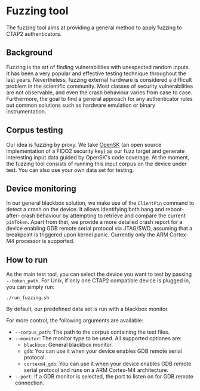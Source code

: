 # Fuzzing tool

The fuzzing tool aims at providing a general method to apply fuzzing to CTAP2
authenticators.

## Background

Fuzzing is the art of finding vulnerabilities with unexpected random inputs. 
It has been a very popular and effective testing technique throughout the
last years. Nevertheless, fuzzing external hardware is considered a difficult 
problem in the scientific community. Most classes of security vulnerabilities
are not observable, and even the crash behaviour varies from case to case. 
Furthermore, the goal to find a general approach for any authenticator rules 
out common solutions such as hardware emulation or binary instrumentation.

## Corpus testing

Our idea is fuzzing by proxy. We take [OpenSK](https://github.com/google/OpenSK)
(an open source implementation of a FIDO2 security key) as our fuzz target and 
generate interesting input data guided by OpenSK's code coverage. At the moment,
the fuzzing tool consists of running this input corpus on the device under test. 
You can also use your own data set for testing.

## Device monitoring

In our general blackbox solution, we make use of the `ClientPin` command to
detect a crash on the device. It allows identifying both hang and reboot-after-
crash behaviour by attempting to retrieve and compare the current `pinToken`.
Apart from that, we provide a more detailed crash report for a device enabling
GDB remote serial protocol via JTAG/SWD, assuming that a breakpoint is triggered
upon kernel panic. Currently only the ARM Cortex-M4 processor is supported.

## How to run

As the main test tool, you can select the device you want to test by passing 
`--token_path`. For Unix, if only one CTAP2 compatible device is plugged in,
you can simply run:
```shell
./run_fuzzing.sh
```
By default, our predefined data set is run with a blackbox monitor.

For more control, the following arguments are available:

- `--corpus_path`: The path to the corpus containing the test files.
- `--monitor`: The monitor type to be used. All supported optiones are:
    - `blackbox`: General blackbox monitor.
    - `gdb`: You can use it when your device enables GDB remote serial protocol.
    - `cortexm4_gdb`: You can use it when your device enables GDB remote serial
      protocol and runs on a ARM Cortex-M4 architecture.
- `--port`: If a GDB monitor is selected, the port to listen on for GDB remote 
  connection.
